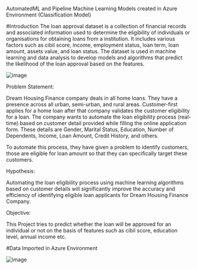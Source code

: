 AutomatedML and Pipeline Machine Learning Models created in Azure Environment (Classification Model)

#Introduction
The loan approval dataset is a collection of financial records and associated information used to determine the eligibility of individuals or organisations for obtaining loans from a institution. It includes various factors such as cibil score, income, employment status, loan term, loan amount, assets value, and loan status. The dataset is used in machine learning and data analysis to develop models and algorithms that predict the likelihood of the loan approval based on the features.

![image](https://github.com/user-attachments/assets/c1dde5df-5e0a-4855-ae95-9902120aca49)

Problem Statement:

Dream Housing Finance company deals in all home loans. They have a presence across all urban, semi-urban, and rural areas. Customer-first applies for a home loan after that company validates the customer eligibility for a loan.
The company wants to automate the loan eligibility process (real-time) based on customer detail provided while filling the online application form. These details are Gender, Marital Status, Education, Number of Dependents, Income, Loan Amount, Credit History, and others. 

To automate this process, they have given a problem to identify customers, those are eligible for loan amount so that they can specifically target these customers. 

Hypothesis:

Automating the loan eligibility process using machine learning algorithms based on customer details will significantly improve the accuracy and efficiency of identifying eligible loan applicants for Dream Housing Finance Company.

Objective:

This Project tries to predict whether the loan will be approved for an individual or not on the basis of features such as cibil score, education level, annual income etc.

#Data Imported in Azure Environment

![image](https://github.com/user-attachments/assets/1c578971-1934-4b01-8420-0b44114a054e)



